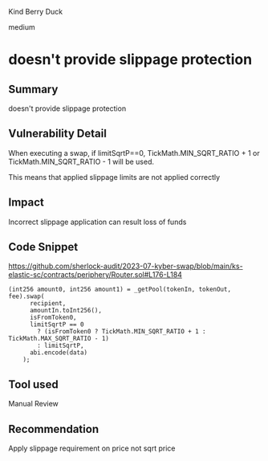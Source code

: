 Kind Berry Duck

medium

# doesn't provide slippage protection
## Summary
doesn't provide slippage protection
## Vulnerability Detail
When executing a swap, if limitSqrtP==0, TickMath.MIN_SQRT_RATIO + 1 or TickMath.MIN_SQRT_RATIO - 1 will be used.

This means that applied slippage limits are not applied correctly
## Impact
Incorrect slippage application can result loss of funds
## Code Snippet
https://github.com/sherlock-audit/2023-07-kyber-swap/blob/main/ks-elastic-sc/contracts/periphery/Router.sol#L176-L184
```solidity
(int256 amount0, int256 amount1) = _getPool(tokenIn, tokenOut, fee).swap(
      recipient,
      amountIn.toInt256(),
      isFromToken0,
      limitSqrtP == 0
        ? (isFromToken0 ? TickMath.MIN_SQRT_RATIO + 1 : TickMath.MAX_SQRT_RATIO - 1)
        : limitSqrtP,
      abi.encode(data)
    );
```
## Tool used

Manual Review

## Recommendation
Apply slippage requirement on price not sqrt price